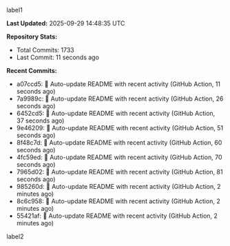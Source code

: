 
label1 
<!-- ACTIVITY_START -->
**Last Updated:** 2025-09-29 14:48:35 UTC

**Repository Stats:**
- Total Commits: 1733
- Last Commit: 11 seconds ago

**Recent Commits:**
- a07ccd5: 🤖 Auto-update README with recent activity (GitHub Action, 11 seconds ago)
- 7a9989c: 🤖 Auto-update README with recent activity (GitHub Action, 26 seconds ago)
- 6452cd5: 🤖 Auto-update README with recent activity (GitHub Action, 37 seconds ago)
- 9e46209: 🤖 Auto-update README with recent activity (GitHub Action, 51 seconds ago)
- 8f48c7d: 🤖 Auto-update README with recent activity (GitHub Action, 60 seconds ago)
- 4fc59ed: 🤖 Auto-update README with recent activity (GitHub Action, 70 seconds ago)
- 7965d02: 🤖 Auto-update README with recent activity (GitHub Action, 81 seconds ago)
- 985260d: 🤖 Auto-update README with recent activity (GitHub Action, 2 minutes ago)
- 8c6c958: 🤖 Auto-update README with recent activity (GitHub Action, 2 minutes ago)
- 55421af: 🤖 Auto-update README with recent activity (GitHub Action, 2 minutes ago)
<!-- ACTIVITY_END -->

label2
